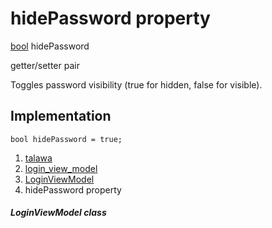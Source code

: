 
<div>

# hidePassword property

</div>


[bool](https://api.flutter.dev/flutter/dart-core/bool-class.html)
hidePassword


getter/setter pair




Toggles password visibility (true for hidden, false for visible).



## Implementation

``` language-dart
bool hidePassword = true;
```







1.  [talawa](../../index.html)
2.  [login_view_model](../../view_model_pre_auth_view_models_login_view_model/)
3.  [LoginViewModel](../../view_model_pre_auth_view_models_login_view_model/LoginViewModel-class.html)
4.  hidePassword property

##### LoginViewModel class







